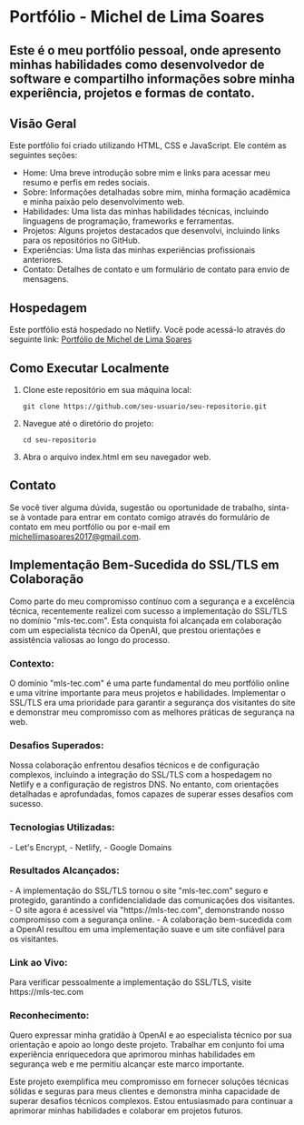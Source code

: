 <!DOCTYPE html>
<html>
<head>
  <meta charset="UTF-8"> 
</head>
<body>
  <h1>Portfólio - Michel de Lima Soares</h1>

  <h2>Este é o meu portfólio pessoal, onde apresento minhas habilidades como desenvolvedor de software e compartilho informações sobre minha experiência, projetos e formas de contato.</h2>

  <h2>Visão Geral</h2>
  <p>Este portfólio foi criado utilizando HTML, CSS e JavaScript. Ele contém as seguintes seções:</p>
  <ul>
    <li>Home: Uma breve introdução sobre mim e links para acessar meu resumo e perfis em redes sociais.</li>
    <li>Sobre: Informações detalhadas sobre mim, minha formação acadêmica e minha paixão pelo desenvolvimento web.</li>
    <li>Habilidades: Uma lista das minhas habilidades técnicas, incluindo linguagens de programação, frameworks e ferramentas.</li>
    <li>Projetos: Alguns projetos destacados que desenvolvi, incluindo links para os repositórios no GitHub.</li>
    <li>Experiências: Uma lista das minhas experiências profissionais anteriores.</li>
    <li>Contato: Detalhes de contato e um formulário de contato para envio de mensagens.</li>
  </ul>

  <h2>Hospedagem</h2>
  <p>Este portfólio está hospedado no Netlify. Você pode acessá-lo através do seguinte link: <a href="https://portifolio-mls-tec.netlify.app/">Portfólio de Michel de Lima Soares</a></p>

  <h2>Como Executar Localmente</h2>
  <ol>
    <li>Clone este repositório em sua máquina local:</li>
    <pre><code>git clone https://github.com/seu-usuario/seu-repositorio.git</code></pre>
    <li>Navegue até o diretório do projeto:</li>
    <pre><code>cd seu-repositorio</code></pre>
    <li>Abra o arquivo index.html em seu navegador web.</li>
  </ol>

  <h2>Contato</h2>
  <p>Se você tiver alguma dúvida, sugestão ou oportunidade de trabalho, sinta-se à vontade para entrar em contato comigo através do formulário de contato em meu portfólio ou por e-mail em <a href="mailto:michellimasoares2017@gmail.com">michellimasoares2017@gmail.com</a>.</p>

  <h2>Implementação Bem-Sucedida do SSL/TLS em Colaboração</h2>

  <p>Como parte do meu compromisso contínuo com a segurança e a excelência técnica, recentemente realizei com sucesso a implementação do SSL/TLS no domínio "mls-tec.com". Esta conquista foi alcançada em colaboração com um especialista técnico da OpenAI, que prestou orientações e assistência valiosas ao longo do processo.</p>

  <h3>Contexto:</h3>

  <p>O domínio "mls-tec.com" é uma parte fundamental do meu portfólio online e uma vitrine importante para meus projetos e habilidades. Implementar o SSL/TLS era uma prioridade para garantir a segurança dos visitantes do site e demonstrar meu compromisso com as melhores práticas de segurança na web.</p>

  <h3>Desafios Superados:</h3>

  <p>Nossa colaboração enfrentou desafios técnicos e de configuração complexos, incluindo a integração do SSL/TLS com a hospedagem no Netlify e a configuração de registros DNS. No entanto, com orientações detalhadas e aprofundadas, fomos capazes de superar esses desafios com sucesso.</p>

  <h3>Tecnologias Utilizadas:</h3>

  <p> 
    - Let's Encrypt, 
    - Netlify, 
    - Google Domains
  </p>

  <h3>Resultados Alcançados:</h3>

  <p>- A implementação do SSL/TLS tornou o site "mls-tec.com" seguro e protegido, garantindo a confidencialidade das comunicações dos visitantes.
  - O site agora é acessível via "https://mls-tec.com", demonstrando nosso compromisso com a segurança online.
  - A colaboração bem-sucedida com a OpenAI resultou em uma implementação suave e um site confiável para os visitantes.</p>

  <h3>Link ao Vivo:</h3>

  <p>Para verificar pessoalmente a implementação do SSL/TLS, visite https://mls-tec.com</p>

  <h3>Reconhecimento:</h3>

  <p>Quero expressar minha gratidão à OpenAI e ao especialista técnico por sua orientação e apoio ao longo deste projeto. Trabalhar em conjunto foi uma experiência enriquecedora que aprimorou minhas habilidades em segurança web e me permitiu alcançar este marco importante.</p>

  <p>Este projeto exemplifica meu compromisso em fornecer soluções técnicas sólidas e seguras para meus clientes e demonstra minha capacidade de superar desafios técnicos complexos. Estou entusiasmado para continuar a aprimorar minhas habilidades e colaborar em projetos futuros.</p>
</body>
</html>

